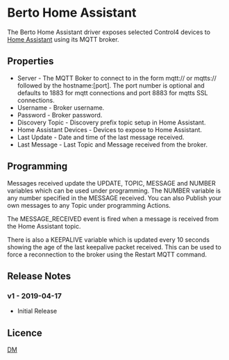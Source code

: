 # Berto Home Assistant

The Berto Home Assistant driver exposes selected Control4 devices to [Home Assistant](https://www.home-assistant.io) using its MQTT broker. 

## Properties

* Server - The MQTT Boker to connect to in the form mqtt:// or mqtts:// followed by the hostname:[port]. The port number is optional and defaults to 1883 for mqtt connections and port 8883 for mqtts SSL connections.
* Username - Broker username.
* Password - Broker password.
* Discovery Topic - Discovery prefix topic setup in Home Assistant.
* Home Assistant Devices - Devices to expose to Home Assistant.
* Last Update - Date and time of the last message received.
* Last Message - Last Topic and Message received from the broker.

## Programming 

Messages received update the UPDATE, TOPIC, MESSAGE and NUMBER variables which can be used under programming. The NUMBER variable is any number specified in the MESSAGE received. You can also Publish your own messages to any Topic under programming Actions.

The MESSAGE_RECEIVED event is fired when a message is received from the Home Assistant topic.

There is also a KEEPALIVE variable which is updated every 10 seconds showing the age of the last keepalive packet received. This can be used to force a reconnection to the broker using the Restart MQTT command.

## Release Notes

### v1 - 2019-04-17

- Initial Release

## Licence

[DM](../../LICENSE.md)